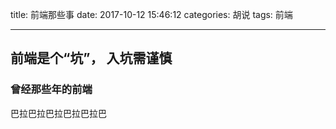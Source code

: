 title: 前端那些事
date: 2017-10-12 15:46:12
categories: 胡说
tags: 前端

---


## 前端是个“坑”， 入坑需谨慎

### 曾经那些年的前端

巴拉巴拉巴拉巴拉巴拉巴